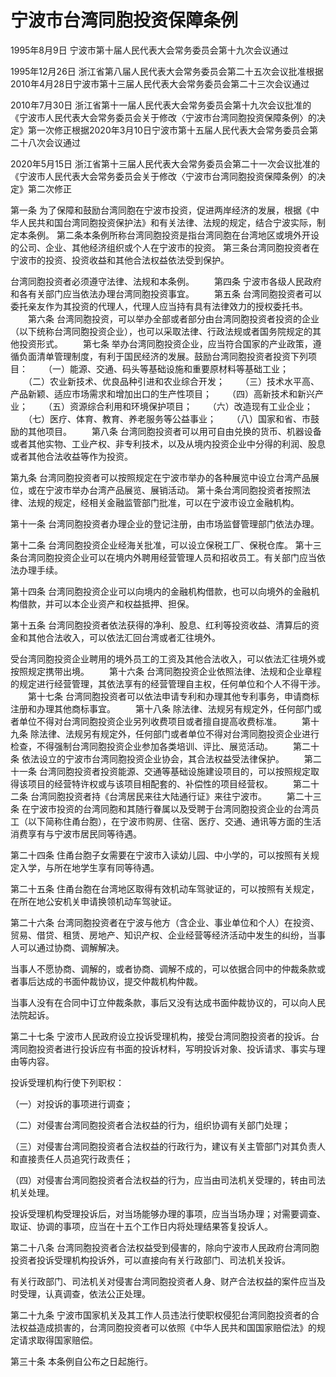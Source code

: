 # 宁波市台湾同胞投资保障条例

1995年8月9日 宁波市第十届人民代表大会常务委员会第十九次会议通过

1995年12月26日 浙江省第八届人民代表大会常务委员会第二十五次会议批准根据2010年4月28日宁波市第十三届人民代表大会常务委员会第二十三次会议通过

2010年7月30日 浙江省第十一届人民代表大会常务委员会第十九次会议批准的《宁波市人民代表大会常务委员会关于修改〈宁波市台湾同胞投资保障条例〉的决定》第一次修正根据2020年3月10日宁波市第十五届人民代表大会常务委员会第二十八次会议通过

2020年5月15日 浙江省第十三届人民代表大会常务委员会第二十一次会议批准的《宁波市人民代表大会常务委员会关于修改〈宁波市台湾同胞投资保障条例〉的决定》第二次修正

<!-- INFO END -->

第一条 为了保障和鼓励台湾同胞在宁波市投资，促进两岸经济的发展，根据《中华人民共和国台湾同胞投资保护法》和有关法律、法规的规定，结合宁波实际，制定本条例。
 第二条本条例所称台湾同胞投资是指台湾同胞在台湾地区或境外开设的公司、企业、其他经济组织或个人在宁波市的投资。
 第三条台湾同胞投资者在宁波市的投资、投资收益和其他合法权益依法受到保护。

台湾同胞投资者必须遵守法律、法规和本条例。
　　第四条 宁波市各级人民政府和各有关部门应当依法办理台湾同胞投资事宜。
　　第五条 台湾同胞投资者可以委托亲友作为其投资的代理人，代理人应当持有具有法律效力的授权委托书。
　　第六条 台湾同胞投资，可以举办全部或者部分由台湾同胞投资者投资的企业（以下统称台湾同胞投资企业），也可以采取法律、行政法规或者国务院规定的其他投资形式。
　　第七条 举办台湾同胞投资企业，应当符合国家的产业政策，遵循负面清单管理制度，有利于国民经济的发展。鼓励台湾同胞投资者投资下列项目：
　　（一）能源、交通、码头等基础设施和重要原材料等基础工业；
　　（二）农业新技术、优良品种引进和农业综合开发；
　　（三）技术水平高、产品新颖、适应市场需求和增加出口的生产性项目；
　　（四）高新技术和新兴产业；
　　（五）资源综合利用和环境保护项目；
　　（六）改造现有工业企业；
　　（七）医疗、体育、教育、养老服务等公益事业；
　　（八）国家和省、市鼓励的其他项目。
　　第八条 台湾同胞投资者可以用可自由兑换的货币、机器设备或者其他实物、工业产权、非专利技术，以及从境内投资企业中分得的利润、股息或者其他合法收益等作为投资。

第九条 台湾同胞投资者可以按照规定在宁波市举办的各种展览中设立台湾产品展位，或在宁波市举办台湾产品展览、展销活动。
 第十条台湾同胞投资者按照法律、法规的规定，经相关金融监管部门批准，可以在宁波市设立金融机构。

第十一条 台湾同胞投资者办理企业的登记注册，由市场监督管理部门依法办理。

第十二条 台湾同胞投资企业经海关批准，可以设立保税工厂、保税仓库。
 第十三条台湾同胞投资企业可以在境内外聘用经营管理人员和招收员工。有关部门应当依法办理手续。

第十四条 台湾同胞投资企业可以向境内的金融机构借款，也可以向境外的金融机构借款，并可以本企业资产和权益抵押、担保。

第十五条 台湾同胞投资者依法获得的净利、股息、红利等投资收益、清算后的资金和其他合法收入，可以依法汇回台湾或者汇往境外。

受台湾同胞投资企业聘用的境外员工的工资及其他合法收入，可以依法汇往境外或按照规定携带出境。
　　第十六条 台湾同胞投资企业依照法律、法规和企业章程的规定进行经营管理，其依法享有的经营管理自主权，任何单位和个人不得干涉。
　　第十七条 台湾同胞投资者可以依法申请专利和办理其他专利事务，申请商标注册和办理其他商标事宜。
　　第十八条 除法律、法规另有规定外，任何部门或者单位不得对台湾同胞投资企业另列收费项目或者擅自提高收费标准。
　　第十九条 除法律、法规另有规定外，任何部门或者单位不得对台湾同胞投资企业进行检查，不得强制台湾同胞投资企业参加各类培训、评比、展览活动。
　　第二十条 依法设立的宁波市台湾同胞投资企业协会，其合法权益受法律保护。
　　第二十一条 台湾同胞投资者投资能源、交通等基础设施建设项目的，可以按照规定取得该项目的经营特许权或与该项目相配套的、补偿性的项目经营权。
　　第二十二条 台湾同胞投资者持《台湾居民来往大陆通行证》来往宁波市。
　　第二十三条 在宁波市投资的台湾同胞和其随行眷属以及受聘于台湾同胞投资企业的台湾员工（以下简称住甬台胞），在宁波市购房、住宿、医疗、交通、通讯等方面的生活消费享有与宁波市居民同等待遇。

第二十四条 住甬台胞子女需要在宁波市入读幼儿园、中小学的，可以按照有关规定入学，与所在地学生享有同等待遇。

第二十五条 住甬台胞在台湾地区取得有效机动车驾驶证的，可以按照有关规定，在所在地公安机关申请换领机动车驾驶证。

第二十六条 台湾同胞投资者在宁波与他方（含企业、事业单位和个人）在投资、贸易、借贷、租赁、房地产、知识产权、企业经营等经济活动中发生的纠纷，当事人可以通过协商、调解解决。

当事人不愿协商、调解的，或者协商、调解不成的，可以依据合同中的仲裁条款或者事后达成的书面仲裁协议，提交仲裁机构仲裁。

当事人没有在合同中订立仲裁条款，事后又没有达成书面仲裁协议的，可以向人民法院起诉。

第二十七条 宁波市人民政府设立投诉受理机构，接受台湾同胞投资者的投诉。台湾同胞投资者进行投诉应有书面的投诉材料，写明投诉对象、投诉请求、事实与理由等内容。

投诉受理机构行使下列职权：

（一）对投诉的事项进行调查；

（二）对侵害台湾同胞投资者合法权益的行为，组织协调有关部门处理；

（三）对侵害台湾同胞投资者合法权益的行政行为，建议有关主管部门对其负责人和直接责任人员追究行政责任；

（四）对侵害台湾同胞投资者合法权益的行为，应当由司法机关受理的，转由司法机关处理。

投诉受理机构受理投诉后，对当场能够办理的事项，应当当场办理；对需要调查、取证、协调的事项，应当在十五个工作日内将处理结果答复投诉人。

第二十八条 台湾同胞投资者合法权益受到侵害的，除向宁波市人民政府台湾同胞投资者投诉受理机构投诉外，可以直接向有关行政部门、司法机关投诉。

有关行政部门、司法机关对侵害台湾同胞投资者人身、财产合法权益的案件应当及时受理，认真调查，依法公正处理。

第二十九条 宁波市国家机关及其工作人员违法行使职权侵犯台湾同胞投资者的合法权益造成损害的，台湾同胞投资者可以依照《中华人民共和国国家赔偿法》的规定请求取得国家赔偿。

第三十条 本条例自公布之日起施行。

